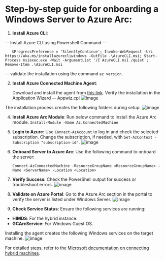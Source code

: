 # Step-by-step guide for onboarding a Windows Server to Azure Arc:  

1. **Install Azure CLI**:

  -- Install Azure CLI using Powershell Command --
  
       $ProgressPreference = 'SilentlyContinue'; Invoke-WebRequest -Uri https://aka.ms/installazurecliwindows -OutFile .\AzureCLI.msi; Start-Process msiexec.exe -Wait -ArgumentList '/I AzureCLI.msi /quiet'; Remove-Item .\AzureCLI.msi
  --  validate the installation using the command 
        `az version`.
   
2. **Install Azure Connected Machine Agent**:

   Download and install the agent from [this link](https://download.microsoft.com/download/1/9/f/19f44dde-2c34-4676-80d7-9fa5fc44d2a8/AzureConnectedMachineAgent.msi).
   Verify the installation in the Application Wizard -- Appwiz.cpl
   ![image](https://github.com/user-attachments/assets/21c5e9d3-ef81-4426-b06e-a13e5d7e8bdc)

The installation process creates the following folders during setup.
![image](https://github.com/user-attachments/assets/1236143c-385a-4b8d-b6a4-ae720ecd0fcf)

4. **Install Azure Arc Module**:
   Run below command to install the Azure Arc module.
     `Install-Module -Name Az.ConnectedMachine`   

5. **Login to Azure**:
   Use `Connect-AzAccount` to log in and check the selected subscription.
   Change the subscription, if needed, with `Set-AzContext -Subscription "subscription-id"`.
   ![image](https://github.com/user-attachments/assets/4369097b-6685-44e8-a1fc-50292bf8abcc)
 

7. **Onboard Server to Azure Arc**:
   Use the following command to onboard the server:

       Connect-AzConnectedMachine -ResourceGroupName <ResourceGroupName> -Name <ServerName> -Location <Location>
  

8. **Verify Success**:
   Check the PowerShell output for success or troubleshoot errors.
   ![image](https://github.com/user-attachments/assets/3744d083-c7be-4c61-aaab-5fdee8a8b499)


10. **Validate on Azure Portal**:
    Go to the Azure Arc section in the portal to verify the server is listed under Windows Server.
    ![image](https://github.com/user-attachments/assets/cf799e02-15ae-4732-b030-9494a1415ec5)


12. **Check Service Status**: Ensure the following services are running:  
   - **HIMDS**: For the hybrid instance.  
   - **GCArcService**: For Windows Guest OS.
     
Installing the agent creates the following Windows services on the target machine.
![image](https://github.com/user-attachments/assets/a43724d9-4fc9-4672-b09d-9d951e347dd5)


For detailed steps, refer to the [Microsoft documentation on connecting hybrid machines](https://learn.microsoft.com/en-us/azure/azure-arc/servers/powershell-connect).  
